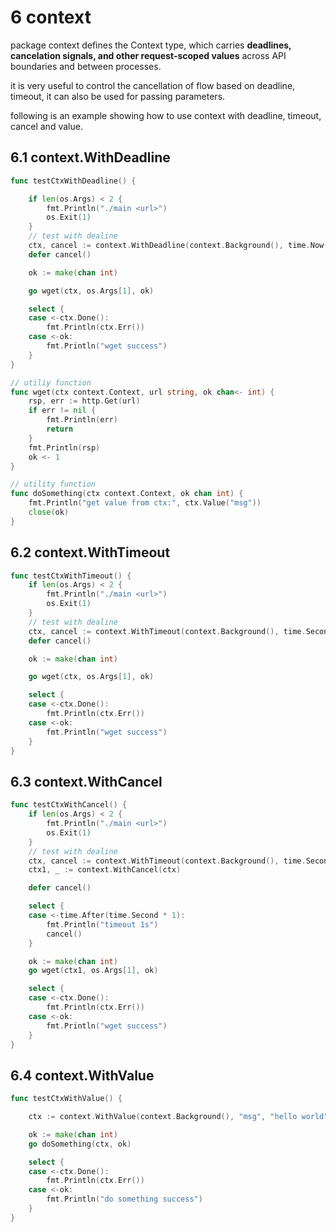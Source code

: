 # 6 context

package context defines the Context type, which carries **deadlines, cancelation signals, and other request-scoped values** across API boundaries and between processes.

it is very useful to control the cancellation of flow based on deadline, timeout, it can also be used for passing parameters.

following is an example showing how to use context with deadline, timeout, cancel and value.

## 6.1 context.WithDeadline

```go
func testCtxWithDeadline() {

	if len(os.Args) < 2 {
		fmt.Println("./main <url>")
		os.Exit(1)
	}
	// test with dealine
	ctx, cancel := context.WithDeadline(context.Background(), time.Now().Add(time.Second*2))
	defer cancel()

	ok := make(chan int)

	go wget(ctx, os.Args[1], ok)

	select {
	case <-ctx.Done():
		fmt.Println(ctx.Err())
	case <-ok:
		fmt.Println("wget success")
	}
}

// utiliy function
func wget(ctx context.Context, url string, ok chan<- int) {
	rsp, err := http.Get(url)
	if err != nil {
		fmt.Println(err)
		return
	}
	fmt.Println(rsp)
	ok <- 1
}

// utility function
func doSomething(ctx context.Context, ok chan int) {
	fmt.Println("get value from ctx:", ctx.Value("msg"))
	close(ok)
}
```

## 6.2 context.WithTimeout

```go
func testCtxWithTimeout() {
	if len(os.Args) < 2 {
		fmt.Println("./main <url>")
		os.Exit(1)
	}
	// test with dealine
	ctx, cancel := context.WithTimeout(context.Background(), time.Second*2)
	defer cancel()

	ok := make(chan int)

	go wget(ctx, os.Args[1], ok)

	select {
	case <-ctx.Done():
		fmt.Println(ctx.Err())
	case <-ok:
		fmt.Println("wget success")
	}
}
```

## 6.3 context.WithCancel

```go
func testCtxWithCancel() {
	if len(os.Args) < 2 {
		fmt.Println("./main <url>")
		os.Exit(1)
	}
	// test with dealine
	ctx, cancel := context.WithTimeout(context.Background(), time.Second*2)
	ctx1, _ := context.WithCancel(ctx)

	defer cancel()

	select {
	case <-time.After(time.Second * 1):
		fmt.Println("timeout 1s")
		cancel()
	}

	ok := make(chan int)
	go wget(ctx1, os.Args[1], ok)

	select {
	case <-ctx.Done():
		fmt.Println(ctx.Err())
	case <-ok:
		fmt.Println("wget success")
	}
}
```

## 6.4 context.WithValue

```go
func testCtxWithValue() {

	ctx := context.WithValue(context.Background(), "msg", "hello world")

	ok := make(chan int)
	go doSomething(ctx, ok)

	select {
	case <-ctx.Done():
		fmt.Println(ctx.Err())
	case <-ok:
		fmt.Println("do something success")
	}
}

```

